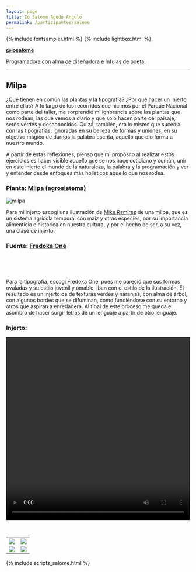 ```yaml
---
layout: page
title: Io Salomé Agudo Angulo
permalink: /participantes/salome
---
```

{% include fontsampler.html %}
{% include lightbox.html %}

**[@iosalome](https://www.instagram.com/iosalome/)**

Programadora con alma de diseñadora e ínfulas de poeta.

---

## Milpa

¿Qué tienen en común las plantas y la tipografía? ¿Por qué hacer un injerto entre ellas? A lo largo de los recorridos que hicimos por el Parque Nacional como parte del taller, me sorprendió mi ignorancia sobre las plantas que nos rodean, las que vemos a diario y que solo hacen parte del paisaje, seres verdes y desconocidos. Quizá, también, era lo mismo que sucedía con las tipografías, ignoradas en su belleza de formas y uniones, en su objetivo mágico de darnos la palabra escrita, aquello que dio forma a nuestro mundo.

A partir de estas reflexiones, pienso que mi propósito al realizar estos ejercicios es hacer visible aquello que se nos hace cotidiano y común, unir en este injerto el mundo de la naturaleza, la palabra y la programación y ver y entender desde enfoques más holísticos aquello que nos rodea.

### Planta: [Milpa (agrosistema)](https://es.wikipedia.org/wiki/Milpa)

![milpa](/injertos/participantes/assets_salome/maiz_original.jpg)

Para mi injerto escogí una ilustración de [Mike Ramirez](https://www.instagram.com/mikec.ramirez/) de una milpa, que es un sistema agrícola temporal con maíz y otras especies, por su importancia alimenticia e histórica en nuestra cultura, y por el hecho de ser, a su vez, una clase de injerto.

### Fuente: [Fredoka One](https://fonts.google.com/specimen/Fredoka+One)

&nbsp;

<div id="font_sampler"></div>

&nbsp;

Para la tipografía, escogí Fredoka One, pues me pareció que sus formas ovaladas y su estilo juvenil y amable, iban con el estilo de la ilustración. El resultado es un injerto de de texturas verdes y naranjas, con alma de árbol, con algunos bordes que se difuminan, como fundiéndose con su entorno y otros que aspiran a enredadera. Al final de este proceso me queda el asombro de hacer surgir letras de un lenguaje a partir de otro lenguaje.

### Injerto:

<div style="text-align:center; max-width:100%;">
  <video width="100%" height="500" controls loop>
    <source src="/injertos/participantes/assets_salome/milpa.mp4" type="video/mp4"/>
  </video>
</div>

&nbsp;

<div class="gallery_1">
  <table>
    <tbody>
      <tr>
        <td>
          <a href="/injertos/participantes/assets_salome/milpa_4.png">
            <img src="/injertos/participantes/assets_salome/milpa_4.png">
          </a>
        </td>
        <td>
          <a href="/injertos/participantes/assets_salome/milpa_2.png">
            <img src="/injertos/participantes/assets_salome/milpa_2.png">
          </a>
        </td>
      </tr>
      <tr>
        <td>
          <a href="/injertos/participantes/assets_salome/milpa_3.png">
            <img src="/injertos/participantes/assets_salome/milpa_3.png">
          </a>
        </td>
        <td>
          <a href="/injertos/participantes/assets_salome/milpa_1.png">
            <img src="/injertos/participantes/assets_salome/milpa_1.png">
          </a>
        </td>
      </tr>
    </tbody>
  </table>
</div>

{% include scripts_salome.html %}